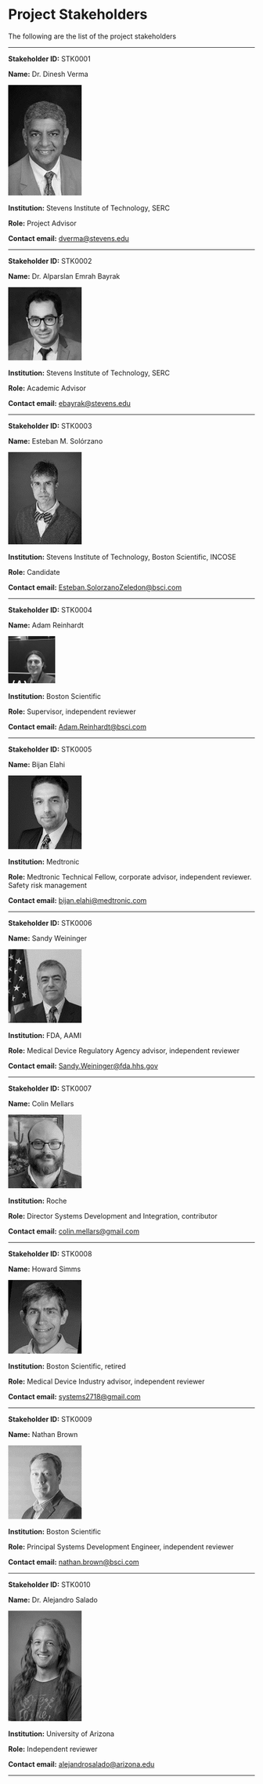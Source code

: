 # Project Stakeholders

The following are the list of the project stakeholders

----------
**Stakeholder ID:** STK0001

**Name:** Dr. Dinesh Verma

![Alt text](Images/image.png)

**Institution:** Stevens Institute of Technology, SERC

**Role:** Project Advisor

**Contact email:** dverma@stevens.edu

----------

**Stakeholder ID:** STK0002

**Name:** Dr. Alparslan Emrah Bayrak

![Alt text](Images/image-1.png)

**Institution:** Stevens Institute of Technology, SERC

**Role:** Academic Advisor

**Contact email:** ebayrak@stevens.edu

----------

**Stakeholder ID:** STK0003

**Name:** Esteban M. Solórzano

![Alt text](Images/image-2.png)

**Institution:** Stevens Institute of Technology, Boston Scientific, INCOSE

**Role:** Candidate

**Contact email:** Esteban.SolorzanoZeledon@bsci.com

----------

**Stakeholder ID:** STK0004

**Name:** Adam Reinhardt

![Alt text](Images/image-3.png)

**Institution:** Boston Scientific

**Role:** Supervisor, independent reviewer

**Contact email:** Adam.Reinhardt@bsci.com

----------

**Stakeholder ID:** STK0005

**Name:** Bijan Elahi

![Alt text](Images/image-4.png)

**Institution:** Medtronic

**Role:** Medtronic Technical Fellow, corporate advisor, independent reviewer. Safety risk management

**Contact email:** bijan.elahi@medtronic.com

----------

**Stakeholder ID:** STK0006

**Name:** Sandy Weininger

![Alt text](Images/image-5.png)

**Institution:** FDA, AAMI

**Role:** Medical Device Regulatory Agency advisor, independent reviewer

**Contact email:** Sandy.Weininger@fda.hhs.gov

----------

**Stakeholder ID:** STK0007

**Name:** Colin Mellars

![Alt text](Images/image-6.png)

**Institution:** Roche

**Role:** Director Systems Development and Integration, contributor

**Contact email:** colin.mellars@gmail.com

----------

**Stakeholder ID:** STK0008

**Name:** Howard Simms

![Alt text](Images/image-7.png)

**Institution:** Boston Scientific, retired

**Role:** Medical Device Industry advisor, independent reviewer

**Contact email:** systems2718@gmail.com

----------

**Stakeholder ID:** STK0009

**Name:** Nathan Brown

![Alt text](Images/image-8.png)

**Institution:** Boston Scientific

**Role:** Principal Systems Development Engineer, independent reviewer

**Contact email:** nathan.brown@bsci.com

----------


**Stakeholder ID:** STK0010

**Name:** Dr. Alejandro Salado

![Alt text](Images/image-9.png)

**Institution:** University of Arizona

**Role:** Independent reviewer

**Contact email:** alejandrosalado@arizona.edu

----------
